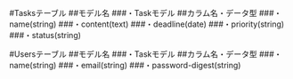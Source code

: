 #Tasksテーブル
##モデル名
###・Taskモデル
##カラム名・データ型
###・name(string)
###・content(text)
###・deadline(date)
###・priority(string)
###・status(string)

#Usersテーブル
##モデル名
###・Taskモデル
##カラム名・データ型
###・name(string)
###・email(string)
###・password-digest(string)


